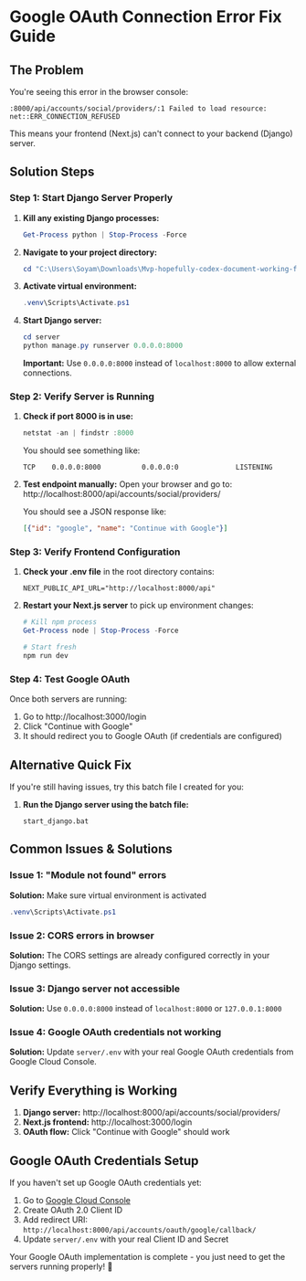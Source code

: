 # Google OAuth Connection Error Fix Guide

## The Problem
You're seeing this error in the browser console:
```
:8000/api/accounts/social/providers/:1 Failed to load resource: net::ERR_CONNECTION_REFUSED
```

This means your frontend (Next.js) can't connect to your backend (Django) server.

## Solution Steps

### Step 1: Start Django Server Properly

1. **Kill any existing Django processes:**
   ```powershell
   Get-Process python | Stop-Process -Force
   ```

2. **Navigate to your project directory:**
   ```powershell
   cd "C:\Users\Soyam\Downloads\Mvp-hopefully-codex-document-working-features-in-features.md"
   ```

3. **Activate virtual environment:**
   ```powershell
   .venv\Scripts\Activate.ps1
   ```

4. **Start Django server:**
   ```powershell
   cd server
   python manage.py runserver 0.0.0.0:8000
   ```

   **Important:** Use `0.0.0.0:8000` instead of `localhost:8000` to allow external connections.

### Step 2: Verify Server is Running

1. **Check if port 8000 is in use:**
   ```powershell
   netstat -an | findstr :8000
   ```
   You should see something like:
   ```
   TCP    0.0.0.0:8000          0.0.0.0:0              LISTENING
   ```

2. **Test endpoint manually:**
   Open your browser and go to: http://localhost:8000/api/accounts/social/providers/
   
   You should see a JSON response like:
   ```json
   [{"id": "google", "name": "Continue with Google"}]
   ```

### Step 3: Verify Frontend Configuration

1. **Check your .env file** in the root directory contains:
   ```
   NEXT_PUBLIC_API_URL="http://localhost:8000/api"
   ```

2. **Restart your Next.js server** to pick up environment changes:
   ```powershell
   # Kill npm process
   Get-Process node | Stop-Process -Force
   
   # Start fresh
   npm run dev
   ```

### Step 4: Test Google OAuth

Once both servers are running:

1. Go to http://localhost:3000/login
2. Click "Continue with Google"
3. It should redirect you to Google OAuth (if credentials are configured)

## Alternative Quick Fix

If you're still having issues, try this batch file I created for you:

1. **Run the Django server using the batch file:**
   ```
   start_django.bat
   ```

## Common Issues & Solutions

### Issue 1: "Module not found" errors
**Solution:** Make sure virtual environment is activated
```powershell
.venv\Scripts\Activate.ps1
```

### Issue 2: CORS errors in browser
**Solution:** The CORS settings are already configured correctly in your Django settings.

### Issue 3: Django server not accessible
**Solution:** Use `0.0.0.0:8000` instead of `localhost:8000` or `127.0.0.1:8000`

### Issue 4: Google OAuth credentials not working
**Solution:** Update `server/.env` with your real Google OAuth credentials from Google Cloud Console.

## Verify Everything is Working

1. **Django server:** http://localhost:8000/api/accounts/social/providers/
2. **Next.js frontend:** http://localhost:3000/login
3. **OAuth flow:** Click "Continue with Google" should work

## Google OAuth Credentials Setup

If you haven't set up Google OAuth credentials yet:

1. Go to [Google Cloud Console](https://console.cloud.google.com/)
2. Create OAuth 2.0 Client ID
3. Add redirect URI: `http://localhost:8000/api/accounts/oauth/google/callback/`
4. Update `server/.env` with your real Client ID and Secret

Your Google OAuth implementation is complete - you just need to get the servers running properly! 🚀